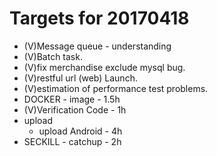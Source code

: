 # Targets for 20170418

- (V)Message queue - understanding
- (V)Batch task.
- (V)fix merchandise exclude mysql bug.
- (V)restful url (web) Launch.
- (V)estimation of performance test problems.
- DOCKER - image - 1.5h
- (V)Verification Code - 1h
- upload
  - upload Android - 4h
- SECKILL - catchup - 2h
